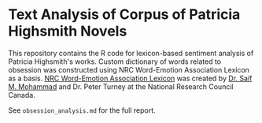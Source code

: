 # Text Analysis of Corpus of Patricia Highsmith Novels

This repository contains the R code for lexicon-based sentiment analysis of Patricia Highsmith's works. Custom dictionary of words related to obsession was constructed using NRC Word-Emotion Association Lexicon as a basis. [NRC Word-Emotion Association Lexicon](https://saifmohammad.com/WebPages/NRC-Emotion-Lexicon.htm) was created by [Dr. Saif M. Mohammad](mailto:saif.mohammad@nrc-cnrc.gc.ca) and Dr. Peter Turney at the National Research Council Canada.

See `obsession_analysis.md` for the full report.
